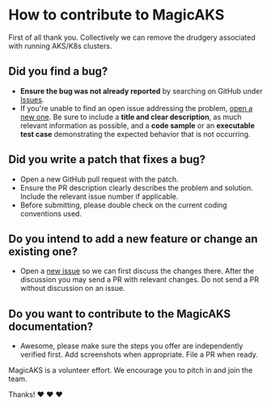 # How to contribute to MagicAKS

First of all thank you. Collectively we can remove the drudgery associated with running AKS/K8s clusters.

## **Did you find a bug?**

* **Ensure the bug was not already reported** by searching on GitHub under [Issues](https://github.com/magicaks/magicaks/issues).
* If you're unable to find an open issue addressing the problem, [open a new one](https://github.com/magicaks/magicaks/issues/new). Be sure to include a **title and clear description**, as much relevant information as possible, and a **code sample** or an **executable test case** demonstrating the expected behavior that is not occurring.

## **Did you write a patch that fixes a bug?**

* Open a new GitHub pull request with the patch.
* Ensure the PR description clearly describes the problem and solution. Include the relevant issue number if applicable.
* Before submitting, please double check on the current coding conventions used.

## **Do you intend to add a new feature or change an existing one?**

* Open a [new issue](https://github.com/magicaks/magicaks/issues/new) so we can first discuss the changes there. After the discussion you may send a PR with relevant changes. Do not send a PR without discussion on an issue.

## **Do you want to contribute to the MagicAKS documentation?**

* Awesome, please make sure the steps you offer are independently verified first. Add screenshots when appropriate. File a PR when ready.

MagicAKS is a volunteer effort. We encourage you to pitch in and join the team.

Thanks! :heart: :heart: :heart:
